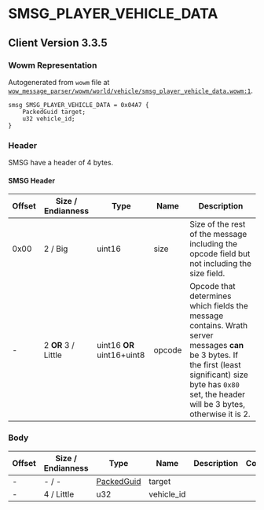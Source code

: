 # SMSG_PLAYER_VEHICLE_DATA

## Client Version 3.3.5

### Wowm Representation

Autogenerated from `wowm` file at [`wow_message_parser/wowm/world/vehicle/smsg_player_vehicle_data.wowm:1`](https://github.com/gtker/wow_messages/tree/main/wow_message_parser/wowm/world/vehicle/smsg_player_vehicle_data.wowm#L1).
```rust,ignore
smsg SMSG_PLAYER_VEHICLE_DATA = 0x04A7 {
    PackedGuid target;
    u32 vehicle_id;
}
```
### Header

SMSG have a header of 4 bytes.

#### SMSG Header

| Offset | Size / Endianness | Type   | Name   | Description |
| ------ | ----------------- | ------ | ------ | ----------- |
| 0x00   | 2 / Big           | uint16 | size   | Size of the rest of the message including the opcode field but not including the size field.|
| -      | 2 **OR** 3 / Little| uint16 **OR** uint16+uint8 | opcode | Opcode that determines which fields the message contains. Wrath server messages **can** be 3 bytes. If the first (least significant) size byte has `0x80` set, the header will be 3 bytes, otherwise it is 2. |

### Body

| Offset | Size / Endianness | Type | Name | Description | Comment |
| ------ | ----------------- | ---- | ---- | ----------- | ------- |
| - | - / - | [PackedGuid](../types/packed-guid.md) | target |  |  |
| - | 4 / Little | u32 | vehicle_id |  |  |


